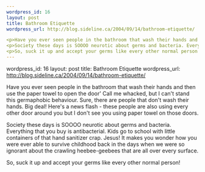 ```yaml
--- 
wordpress_id: 16
layout: post
title: Bathroom Etiquette
wordpress_url: http://blog.sideline.ca/2004/09/14/bathroom-etiquette/

<p>Have you ever seen people in the bathroom that wash their hands and then use the paper towel to open the door' Call me whacked, but I can't stand this germaphobic behaviour. Sure, there are people that don't wash their hands. Big deal! Here's a news flash - these people are also using every other door around you but I don't see you using paper towel on those doors.</p>
<p>Society these days is SOOOO neurotic about germs and bacteria. Everything that you buy is antibacterial. Kids go to school with little containers of that hand sanitizer crap. Jesus! It makes you wonder how you were ever able to survive childhood back in the days when we were so ignorant about the crawling heebee-geebees that are all over every surface.</p>
<p>So, suck it up and accept your germs like every other normal person!</p>
--- 
```

wordpress_id: 16
layout: post
title: Bathroom Etiquette
wordpress_url: http://blog.sideline.ca/2004/09/14/bathroom-etiquette/

<p>Have you ever seen people in the bathroom that wash their hands and then use the paper towel to open the door' Call me whacked, but I can't stand this germaphobic behaviour. Sure, there are people that don't wash their hands. Big deal! Here's a news flash - these people are also using every other door around you but I don't see you using paper towel on those doors.</p>
<p>Society these days is SOOOO neurotic about germs and bacteria. Everything that you buy is antibacterial. Kids go to school with little containers of that hand sanitizer crap. Jesus! It makes you wonder how you were ever able to survive childhood back in the days when we were so ignorant about the crawling heebee-geebees that are all over every surface.</p>
<p>So, suck it up and accept your germs like every other normal person!</p>
